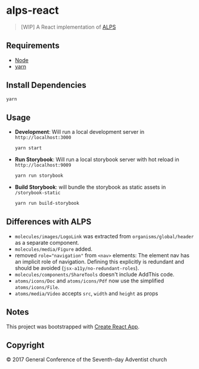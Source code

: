 # alps-react

> [WIP] A React implementation of [ALPS](http://alps.adventist.io)

## Requirements

* [Node](https://nodejs.org)
* [yarn](https://yarnpkg.com/en/docs/install)

## Install Dependencies

```bash
yarn
```

## Usage

* **Development**: Will run a local development server in `http://localhost:3000`

  ```bash
  yarn start
  ```

* **Run Storybook**: Will run a local storybook server with hot reload in `http://localhost:9009`

  ```bash
  yarn run storybook
  ```

* **Build Storybook**: will bundle the storybook as static assets in `/storybook-static`

  ```bash
  yarn run build-storybook
  ```

## Differences with ALPS

* `molecules/images/LogoLink` was extracted from `organisms/global/header` as a
  separate component.
* `molecules/media/Figure` added.
* removed `role="navigation"` from `<nav>` elements: The element nav has an
  implicit role of navigation. Defining this explicitly is redundant and should
  be avoided (`jsx-a11y/no-redundant-roles`).
* `molecules/components/ShareTools` doesn't include AddThis code.
* `atoms/icons/Doc` and `atoms/icons/Pdf` now use the simplified
  `atoms/icons/File`.
* `atoms/media/Video` accepts `src`, `width` and `height` as props

## Notes

This project was bootstrapped with
[Create React App](https://github.com/facebookincubator/create-react-app).

## Copyright

&copy; 2017 General Conference of the Seventh-day Adventist church
